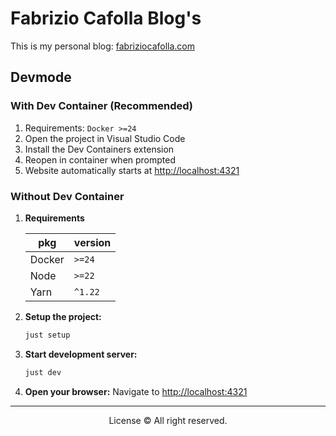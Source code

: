 # Fabrizio Cafolla Blog's

This is my personal blog: [fabriziocafolla.com](https://fabriziocafolla.com)

## Devmode

### With Dev Container (Recommended)

1. Requirements: `Docker >=24`
2. Open the project in Visual Studio Code
3. Install the Dev Containers extension
4. Reopen in container when prompted
5. Website automatically starts at [http://localhost:4321](http://localhost:4321)

### Without Dev Container

1. **Requirements**

   | pkg    | version |
   | ------ | ------- |
   | Docker | `>=24`  |
   | Node   | `>=22`  |
   | Yarn   | `^1.22` |

2. **Setup the project:**

   ```bash
   just setup
   ```

3. **Start development server:**

   ```bash
   just dev
   ```

4. **Open your browser:**
   Navigate to [http://localhost:4321](http://localhost:4321)

---

<div align="center">License © All right reserved.</div>
